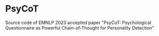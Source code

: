 # PsyCoT
Source code of EMNLP 2023 accepted paper "PsyCoT: Psychological Questionnaire as Powerful Chain-of-Thought for Personality Detection"
